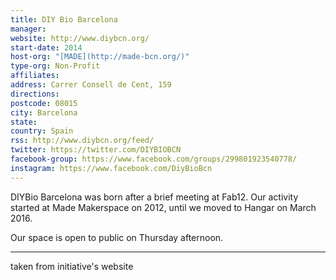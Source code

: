 ```yaml
---
title: DIY Bio Barcelona
manager: 
website: http://www.diybcn.org/
start-date: 2014
host-org: "[MADE](http://made-bcn.org/)"
type-org: Non-Profit
affiliates: 
address: Carrer Consell de Cent, 159
directions: 
postcode: 08015
city: Barcelona
state: 
country: Spain
rss: http://www.diybcn.org/feed/
twitter: https://twitter.com/DIYBIOBCN
facebook-group: https://www.facebook.com/groups/299801923540778/
instagram: https://www.facebook.com/DiyBioBcn
---
```


DIYBio Barcelona was born after a brief meeting at Fab12. Our activity started at Made Makerspace on 2012, until we moved to Hangar on March 2016.

Our space is open to public on Thursday afternoon.

---
taken from initiative's website
